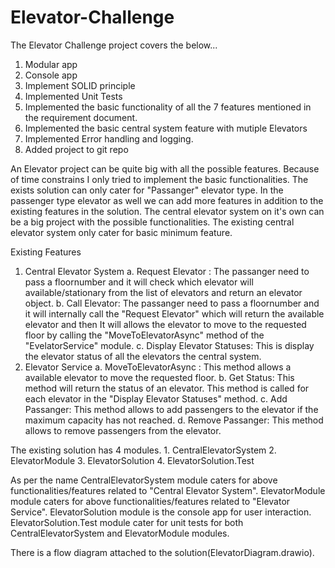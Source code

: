 # Elevator-Challenge
The Elevator Challenge project covers the below...
 1. Modular app 
 2. Console app
 3. Implement SOLID principle
 4. Implemented Unit Tests
 5. Implemented the basic functionality of all the 7 features mentioned in the requirement document.
 6. Implemented the basic central system feature with mutiple Elevators
 7. Implemented Error handling and logging.
 8. Added project to git repo
 
  An Elevator project can be quite big with all the possible features. Because of time constrains I only tried to implement the basic functionalities.
  The exists solution can only cater for "Passanger" elevator type. In the passenger type elevator as well we can add more features in addition to 
  the existing features in the solution.
  The central elevator system on it's own can be a big project with the possible functionalities. The existing central elevator system only cater for basic minimum
  feature.
  
  Existing Features
  1. Central Elevator System
     a. Request Elevator : The passanger need to pass a floornumber and it will check which elevator will available/stationary from the list of elevators and return an elevator object.
	 b. Call Elevator: The passanger need to pass a floornumber and it will internally call the "Request Elevator" which will return the available elevator 
	    and then It will allows the elevator to move to the requested floor by calling the "MoveToElevatorAsync" method of the "EvelatorService" module.
	 c. Display Elevator Statuses: This is display the elevator status of all the elevators the central system. 
  2. Elevator Service 
	 a. MoveToElevatorAsync : This method allows a available elevator to move the requested floor.
	 b. Get Status: This method will return the status of an elevator. This method is called for each elevator in the "Display Elevator Statuses" method.
	 c. Add Passanger: This method allows to add passengers to the elevator if the maximum capacity has not reached.
	 d. Remove Passanger: This method allows to remove passengers from the elevator.
 
  The existing solution has 4 modules. 1. CentralElevatorSystem 2. ElevatorModule 3. ElevatorSolution 4. ElevatorSolution.Test
  
  As per the name 
          CentralElevatorSystem module caters for above functionalities/features related to "Central Elevator System". 
	  ElevatorModule module caters for above functionalities/features related to "Elevator Service".
      	  ElevatorSolution module is the console app for user interaction.
          ElevatorSolution.Test module cater for unit tests for both CentralElevatorSystem and ElevatorModule modules.
          
  There is a flow diagram attached to the solution(ElevatorDiagram.drawio).
